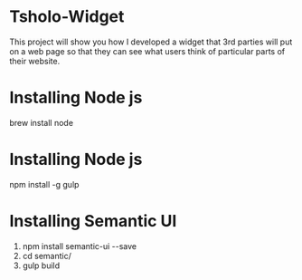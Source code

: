 # Tsholo-Widget

This project will show you how I developed a widget that 3rd parties will put on a web page so that they can see what users think of particular parts of their website.

Installing Node js
==================
brew install node

Installing Node js
==================
npm install -g gulp

Installing Semantic UI
==================
1. npm install semantic-ui --save
2. cd semantic/
3. gulp build






